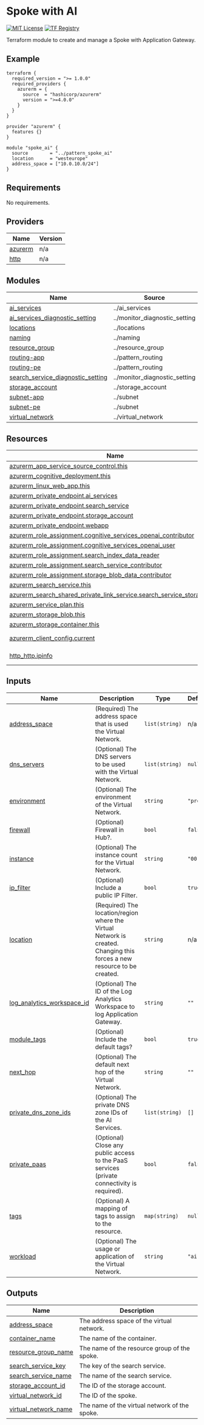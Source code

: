 <!-- BEGIN_TF_DOCS -->
# Spoke with AI
[![MIT License](https://img.shields.io/badge/license-MIT-orange.svg)](LICENSE) [![TF Registry](https://img.shields.io/badge/terraform-registry-blue.svg)](https://registry.terraform.io/modules/azurerm/resources/azure/latest/submodules/pattern_spoke_dmz)

Terraform module to create and manage a Spoke with Application Gateway.

## Example

```hcl
terraform {
  required_version = ">= 1.0.0"
  required_providers {
    azurerm = {
      source  = "hashicorp/azurerm"
      version = ">=4.0.0"
    }
  }
}

provider "azurerm" {
  features {}
}

module "spoke_ai" {
  source        = "../pattern_spoke_ai"
  location      = "westeurope"
  address_space = ["10.0.10.0/24"]
}
```

## Requirements

No requirements.

## Providers

| Name | Version |
|------|---------|
| <a name="provider_azurerm"></a> [azurerm](#provider\_azurerm) | n/a |
| <a name="provider_http"></a> [http](#provider\_http) | n/a |

## Modules

| Name | Source | Version |
|------|--------|---------|
| <a name="module_ai_services"></a> [ai\_services](#module\_ai\_services) | ../ai_services | n/a |
| <a name="module_ai_services_diagnostic_setting"></a> [ai\_services\_diagnostic\_setting](#module\_ai\_services\_diagnostic\_setting) | ../monitor_diagnostic_setting | n/a |
| <a name="module_locations"></a> [locations](#module\_locations) | ../locations | n/a |
| <a name="module_naming"></a> [naming](#module\_naming) | ../naming | n/a |
| <a name="module_resource_group"></a> [resource\_group](#module\_resource\_group) | ../resource_group | n/a |
| <a name="module_routing-app"></a> [routing-app](#module\_routing-app) | ../pattern_routing | n/a |
| <a name="module_routing-pe"></a> [routing-pe](#module\_routing-pe) | ../pattern_routing | n/a |
| <a name="module_search_service_diagnostic_setting"></a> [search\_service\_diagnostic\_setting](#module\_search\_service\_diagnostic\_setting) | ../monitor_diagnostic_setting | n/a |
| <a name="module_storage_account"></a> [storage\_account](#module\_storage\_account) | ../storage_account | n/a |
| <a name="module_subnet-app"></a> [subnet-app](#module\_subnet-app) | ../subnet | n/a |
| <a name="module_subnet-pe"></a> [subnet-pe](#module\_subnet-pe) | ../subnet | n/a |
| <a name="module_virtual_network"></a> [virtual\_network](#module\_virtual\_network) | ../virtual_network | n/a |

## Resources

| Name | Type |
|------|------|
| [azurerm_app_service_source_control.this](https://registry.terraform.io/providers/hashicorp/azurerm/latest/docs/resources/app_service_source_control) | resource |
| [azurerm_cognitive_deployment.this](https://registry.terraform.io/providers/hashicorp/azurerm/latest/docs/resources/cognitive_deployment) | resource |
| [azurerm_linux_web_app.this](https://registry.terraform.io/providers/hashicorp/azurerm/latest/docs/resources/linux_web_app) | resource |
| [azurerm_private_endpoint.ai_services](https://registry.terraform.io/providers/hashicorp/azurerm/latest/docs/resources/private_endpoint) | resource |
| [azurerm_private_endpoint.search_service](https://registry.terraform.io/providers/hashicorp/azurerm/latest/docs/resources/private_endpoint) | resource |
| [azurerm_private_endpoint.storage_account](https://registry.terraform.io/providers/hashicorp/azurerm/latest/docs/resources/private_endpoint) | resource |
| [azurerm_private_endpoint.webapp](https://registry.terraform.io/providers/hashicorp/azurerm/latest/docs/resources/private_endpoint) | resource |
| [azurerm_role_assignment.cognitive_services_openai_contributor](https://registry.terraform.io/providers/hashicorp/azurerm/latest/docs/resources/role_assignment) | resource |
| [azurerm_role_assignment.cognitive_services_openai_user](https://registry.terraform.io/providers/hashicorp/azurerm/latest/docs/resources/role_assignment) | resource |
| [azurerm_role_assignment.search_index_data_reader](https://registry.terraform.io/providers/hashicorp/azurerm/latest/docs/resources/role_assignment) | resource |
| [azurerm_role_assignment.search_service_contributor](https://registry.terraform.io/providers/hashicorp/azurerm/latest/docs/resources/role_assignment) | resource |
| [azurerm_role_assignment.storage_blob_data_contributor](https://registry.terraform.io/providers/hashicorp/azurerm/latest/docs/resources/role_assignment) | resource |
| [azurerm_search_service.this](https://registry.terraform.io/providers/hashicorp/azurerm/latest/docs/resources/search_service) | resource |
| [azurerm_search_shared_private_link_service.search_service_storage_spls](https://registry.terraform.io/providers/hashicorp/azurerm/latest/docs/resources/search_shared_private_link_service) | resource |
| [azurerm_service_plan.this](https://registry.terraform.io/providers/hashicorp/azurerm/latest/docs/resources/service_plan) | resource |
| [azurerm_storage_blob.this](https://registry.terraform.io/providers/hashicorp/azurerm/latest/docs/resources/storage_blob) | resource |
| [azurerm_storage_container.this](https://registry.terraform.io/providers/hashicorp/azurerm/latest/docs/resources/storage_container) | resource |
| [azurerm_client_config.current](https://registry.terraform.io/providers/hashicorp/azurerm/latest/docs/data-sources/client_config) | data source |
| [http_http.ipinfo](https://registry.terraform.io/providers/hashicorp/http/latest/docs/data-sources/http) | data source |

## Inputs

| Name | Description | Type | Default | Required |
|------|-------------|------|---------|:--------:|
| <a name="input_address_space"></a> [address\_space](#input\_address\_space) | (Required) The address space that is used the Virtual Network. | `list(string)` | n/a | yes |
| <a name="input_dns_servers"></a> [dns\_servers](#input\_dns\_servers) | (Optional) The DNS servers to be used with the Virtual Network. | `list(string)` | `null` | no |
| <a name="input_environment"></a> [environment](#input\_environment) | (Optional) The environment of the Virtual Network. | `string` | `"prd"` | no |
| <a name="input_firewall"></a> [firewall](#input\_firewall) | (Optional) Firewall in Hub?. | `bool` | `false` | no |
| <a name="input_instance"></a> [instance](#input\_instance) | (Optional) The instance count for the Virtual Network. | `string` | `"001"` | no |
| <a name="input_ip_filter"></a> [ip\_filter](#input\_ip\_filter) | (Optional) Include a public IP Filter. | `bool` | `true` | no |
| <a name="input_location"></a> [location](#input\_location) | (Required) The location/region where the Virtual Network is created. Changing this forces a new resource to be created. | `string` | n/a | yes |
| <a name="input_log_analytics_workspace_id"></a> [log\_analytics\_workspace\_id](#input\_log\_analytics\_workspace\_id) | (Optional) The ID of the Log Analytics Workspace to log Application Gateway. | `string` | `""` | no |
| <a name="input_module_tags"></a> [module\_tags](#input\_module\_tags) | (Optional) Include the default tags? | `bool` | `true` | no |
| <a name="input_next_hop"></a> [next\_hop](#input\_next\_hop) | (Optional) The default next hop of the Virtual Network. | `string` | `""` | no |
| <a name="input_private_dns_zone_ids"></a> [private\_dns\_zone\_ids](#input\_private\_dns\_zone\_ids) | (Optional) The private DNS zone IDs of the AI Services. | `list(string)` | `[]` | no |
| <a name="input_private_paas"></a> [private\_paas](#input\_private\_paas) | (Optional) Close any public access to the PaaS services (private connectivity is required). | `bool` | `false` | no |
| <a name="input_tags"></a> [tags](#input\_tags) | (Optional) A mapping of tags to assign to the resource. | `map(string)` | `null` | no |
| <a name="input_workload"></a> [workload](#input\_workload) | (Optional) The usage or application of the Virtual Network. | `string` | `"ai"` | no |

## Outputs

| Name | Description |
|------|-------------|
| <a name="output_address_space"></a> [address\_space](#output\_address\_space) | The address space of the virtual network. |
| <a name="output_container_name"></a> [container\_name](#output\_container\_name) | The name of the container. |
| <a name="output_resource_group_name"></a> [resource\_group\_name](#output\_resource\_group\_name) | The name of the resource group of the spoke. |
| <a name="output_search_service_key"></a> [search\_service\_key](#output\_search\_service\_key) | The key of the search service. |
| <a name="output_search_service_name"></a> [search\_service\_name](#output\_search\_service\_name) | The name of the search service. |
| <a name="output_storage_account_id"></a> [storage\_account\_id](#output\_storage\_account\_id) | The ID of the storage account. |
| <a name="output_virtual_network_id"></a> [virtual\_network\_id](#output\_virtual\_network\_id) | The ID of the spoke. |
| <a name="output_virtual_network_name"></a> [virtual\_network\_name](#output\_virtual\_network\_name) | The name of the virtual network of the spoke. |
<!-- END_TF_DOCS -->